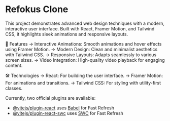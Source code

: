 # Refokus Clone

This project demonstrates advanced web design techniques with a modern, interactive user interface. Built with React, Framer Motion, and Tailwind CSS, it highlights sleek animations and responsive layouts.

🚀 Features
-> Interactive Animations: Smooth animations and hover effects using Framer Motion.
-> Modern Design: Clean and minimalist aesthetics with Tailwind CSS.
-> Responsive Layouts: Adapts seamlessly to various screen sizes.
-> Video Integration: High-quality video playback for engaging content.

🛠️ Technologies
-> React: For building the user interface.
-> Framer Motion: For animations and transitions.
-> Tailwind CSS: For styling with utility-first classes.

Currently, two official plugins are available:

- [@vitejs/plugin-react](https://github.com/vitejs/vite-plugin-react/blob/main/packages/plugin-react/README.md) uses [Babel](https://babeljs.io/) for Fast Refresh
- [@vitejs/plugin-react-swc](https://github.com/vitejs/vite-plugin-react-swc) uses [SWC](https://swc.rs/) for Fast Refresh
